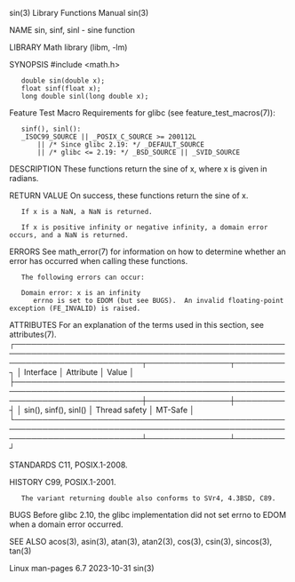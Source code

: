 sin(3)								   Library Functions Manual								sin(3)

NAME
       sin, sinf, sinl - sine function

LIBRARY
       Math library (libm, -lm)

SYNOPSIS
       #include <math.h>

       double sin(double x);
       float sinf(float x);
       long double sinl(long double x);

   Feature Test Macro Requirements for glibc (see feature_test_macros(7)):

       sinf(), sinl():
	   _ISOC99_SOURCE || _POSIX_C_SOURCE >= 200112L
	       || /* Since glibc 2.19: */ _DEFAULT_SOURCE
	       || /* glibc <= 2.19: */ _BSD_SOURCE || _SVID_SOURCE

DESCRIPTION
       These functions return the sine of x, where x is given in radians.

RETURN VALUE
       On success, these functions return the sine of x.

       If x is a NaN, a NaN is returned.

       If x is positive infinity or negative infinity, a domain error occurs, and a NaN is returned.

ERRORS
       See math_error(7) for information on how to determine whether an error has occurred when calling these functions.

       The following errors can occur:

       Domain error: x is an infinity
	      errno is set to EDOM (but see BUGS).  An invalid floating-point exception (FE_INVALID) is raised.

ATTRIBUTES
       For an explanation of the terms used in this section, see attributes(7).
       ┌───────────────────────────────────────────────────────────────────────────────────────────────────────────────────────────┬───────────────┬─────────┐
       │ Interface														   │ Attribute	   │ Value   │
       ├───────────────────────────────────────────────────────────────────────────────────────────────────────────────────────────┼───────────────┼─────────┤
       │ sin(), sinf(), sinl()													   │ Thread safety │ MT-Safe │
       └───────────────────────────────────────────────────────────────────────────────────────────────────────────────────────────┴───────────────┴─────────┘

STANDARDS
       C11, POSIX.1-2008.

HISTORY
       C99, POSIX.1-2001.

       The variant returning double also conforms to SVr4, 4.3BSD, C89.

BUGS
       Before glibc 2.10, the glibc implementation did not set errno to EDOM when a domain error occurred.

SEE ALSO
       acos(3), asin(3), atan(3), atan2(3), cos(3), csin(3), sincos(3), tan(3)

Linux man-pages 6.7							  2023-10-31									sin(3)
